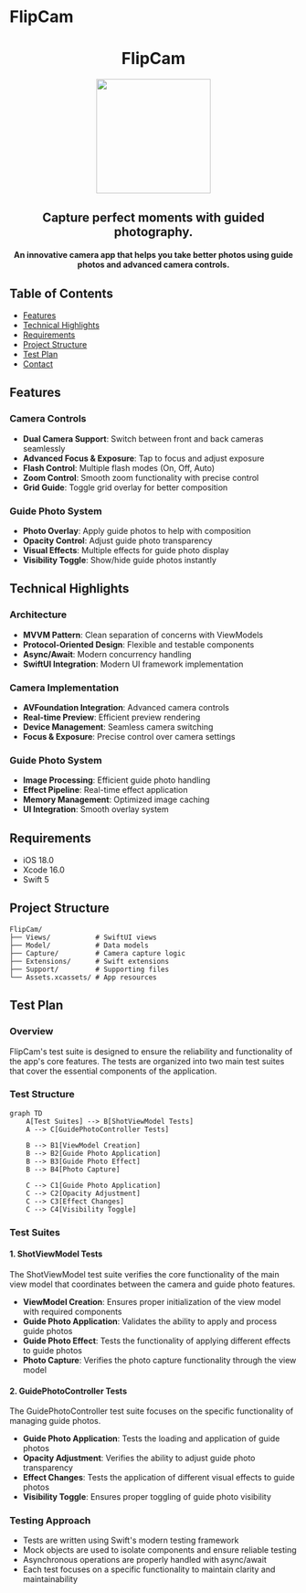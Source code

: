 # FlipCam

<h1 align="center">FlipCam</h1>
<p align="center">
<img src="FlipCam/FlipCam/Assets.xcassets/AppIcon.appiconset/Icon-1024@2x.png" width="200" height="200"/>
</p>
<h2 align="center">Capture perfect moments with guided photography.</h2>
<h4 align="center">An innovative camera app that helps you take better photos using guide photos and advanced camera controls.</h4>

## Table of Contents
* [Features](#Features)
* [Technical Highlights](#Technical-Highlights)
* [Requirements](#Requirements)
* [Project Structure](#Project-Structure)
* [Test Plan](#Test-Plan)
* [Contact](#Contact)

## Features

### Camera Controls
- **Dual Camera Support**: Switch between front and back cameras seamlessly
- **Advanced Focus & Exposure**: Tap to focus and adjust exposure
- **Flash Control**: Multiple flash modes (On, Off, Auto)
- **Zoom Control**: Smooth zoom functionality with precise control
- **Grid Guide**: Toggle grid overlay for better composition

### Guide Photo System
- **Photo Overlay**: Apply guide photos to help with composition
- **Opacity Control**: Adjust guide photo transparency
- **Visual Effects**: Multiple effects for guide photo display
- **Visibility Toggle**: Show/hide guide photos instantly

## Technical Highlights

### Architecture
- **MVVM Pattern**: Clean separation of concerns with ViewModels
- **Protocol-Oriented Design**: Flexible and testable components
- **Async/Await**: Modern concurrency handling
- **SwiftUI Integration**: Modern UI framework implementation

### Camera Implementation
- **AVFoundation Integration**: Advanced camera controls
- **Real-time Preview**: Efficient preview rendering
- **Device Management**: Seamless camera switching
- **Focus & Exposure**: Precise control over camera settings

### Guide Photo System
- **Image Processing**: Efficient guide photo handling
- **Effect Pipeline**: Real-time effect application
- **Memory Management**: Optimized image caching
- **UI Integration**: Smooth overlay system

## Requirements
- iOS 18.0
- Xcode 16.0
- Swift 5

## Project Structure
```
FlipCam/
├── Views/           # SwiftUI views
├── Model/           # Data models
├── Capture/         # Camera capture logic
├── Extensions/      # Swift extensions
├── Support/         # Supporting files
└── Assets.xcassets/ # App resources
```
## Test Plan

### Overview
FlipCam's test suite is designed to ensure the reliability and functionality of the app's core features. The tests are organized into two main test suites that cover the essential components of the application.

### Test Structure

```mermaid
graph TD
    A[Test Suites] --> B[ShotViewModel Tests]
    A --> C[GuidePhotoController Tests]
    
    B --> B1[ViewModel Creation]
    B --> B2[Guide Photo Application]
    B --> B3[Guide Photo Effect]
    B --> B4[Photo Capture]
    
    C --> C1[Guide Photo Application]
    C --> C2[Opacity Adjustment]
    C --> C3[Effect Changes]
    C --> C4[Visibility Toggle]
```

### Test Suites

#### 1. ShotViewModel Tests
The ShotViewModel test suite verifies the core functionality of the main view model that coordinates between the camera and guide photo features.

- **ViewModel Creation**: Ensures proper initialization of the view model with required components
- **Guide Photo Application**: Validates the ability to apply and process guide photos
- **Guide Photo Effect**: Tests the functionality of applying different effects to guide photos
- **Photo Capture**: Verifies the photo capture functionality through the view model

#### 2. GuidePhotoController Tests
The GuidePhotoController test suite focuses on the specific functionality of managing guide photos.

- **Guide Photo Application**: Tests the loading and application of guide photos
- **Opacity Adjustment**: Verifies the ability to adjust guide photo transparency
- **Effect Changes**: Tests the application of different visual effects to guide photos
- **Visibility Toggle**: Ensures proper toggling of guide photo visibility

### Testing Approach
- Tests are written using Swift's modern testing framework
- Mock objects are used to isolate components and ensure reliable testing
- Asynchronous operations are properly handled with async/await
- Each test focuses on a specific functionality to maintain clarity and maintainability
